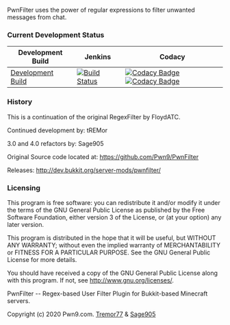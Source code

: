 PwnFilter uses the power of regular expressions to filter unwanted messages from chat. 

### Current Development Status

| Development Build | Jenkins | Codacy |
| --- | --- | --- |
|[Development Build](https://jenkins.addstar.com.au/job/PwnFilter/lastBuild/)| [![Build Status](https://jenkins.addstar.com.au/buildStatus/icon?job=PwnFilter)](https://jenkins.addstar.com.au/job/PwnFilter/)|[![Codacy Badge](https://app.codacy.com/project/badge/Grade/d6b5134ccc764180a38b1781d6cd10cf)](https://www.codacy.com/gh/AddstarMC/PwnFilter?utm_source=github.com&amp;utm_medium=referral&amp;utm_content=AddstarMC/PwnFilter&amp;utm_campaign=Badge_Grade) [![Codacy Badge](https://app.codacy.com/project/badge/Coverage/d6b5134ccc764180a38b1781d6cd10cf)](https://www.codacy.com/gh/AddstarMC/PwnFilter?utm_source=github.com&utm_medium=referral&utm_content=AddstarMC/PwnFilter&utm_campaign=Badge_Coverage)

### History
This is a continuation of the original RegexFilter by FloydATC.

Continued development by: tREMor

3.0 and 4.0 refactors by: Sage905

Original Source code located at: https://github.com/Pwn9/PwnFilter

Releases: http://dev.bukkit.org/server-mods/pwnfilter/

### Licensing
This program is free software: you can redistribute it and/or modify it under the terms of the GNU General Public License as published by the Free Software Foundation, either version 3 of the License, or (at your option) any later version.

This program is distributed in the hope that it will be useful, but WITHOUT ANY WARRANTY; without even the implied warranty of MERCHANTABILITY or FITNESS FOR A PARTICULAR PURPOSE.  See the GNU General Public License for more details.

You should have received a copy of the GNU General Public License along with this program.  If not, see <http://www.gnu.org/licenses/>.

PwnFilter -- Regex-based User Filter Plugin for Bukkit-based Minecraft servers.

Copyright (c) 2020 Pwn9.com. [Tremor77](mailto://admin@pwn9.com) & [Sage905](mailto://sage905@takeflight.ca)
